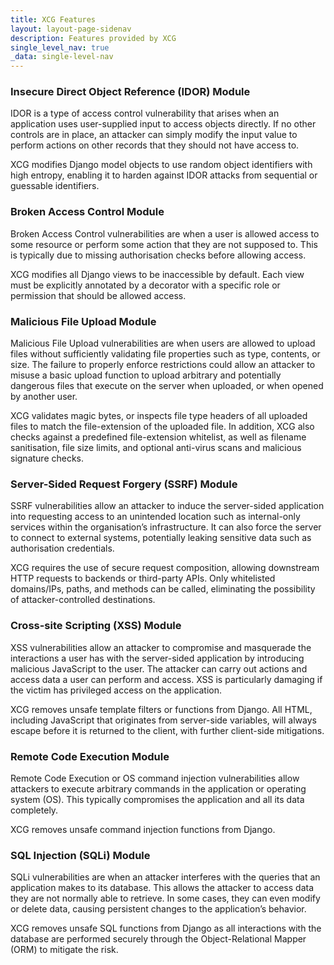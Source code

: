 ```yaml
---
title: XCG Features
layout: layout-page-sidenav
description: Features provided by XCG
single_level_nav: true
_data: single-level-nav
---
```


### Insecure Direct Object Reference (IDOR) Module

IDOR is a type of access control vulnerability that arises when an application uses user-supplied input to access objects directly. If no other controls are in place, an attacker can simply modify the input value to perform actions on other records that they should not have access to.

XCG modifies Django model objects to use random object identifiers with high entropy, enabling it to harden against IDOR attacks from sequential or guessable identifiers.

### Broken Access Control Module

Broken Access Control vulnerabilities are when a user is allowed access to some resource or perform some action that they are not supposed to. This is typically due to missing authorisation checks before allowing access.

XCG modifies all Django views to be inaccessible by default. Each view must be explicitly annotated by a decorator with a specific role or permission that should be allowed access.

### Malicious File Upload Module

Malicious File Upload vulnerabilities are when users are allowed to upload files without sufficiently validating file properties such as type, contents, or size. The failure to properly enforce restrictions could allow an attacker to misuse a basic upload function to upload arbitrary and potentially dangerous files that execute on the server when uploaded, or when opened by another user.

XCG validates magic bytes, or inspects file type headers of all uploaded files to match the file-extension of the uploaded file. In addition, XCG also checks against a predefined file-extension whitelist, as well as filename sanitisation, file size limits, and optional anti-virus scans and malicious signature checks.

### Server-Sided Request Forgery (SSRF) Module

SSRF vulnerabilities allow an attacker to induce the server-sided application into requesting access to an unintended location such as internal-only services within the organisation’s infrastructure. It can also force the server to connect to external systems, potentially leaking sensitive data such as authorisation credentials.

XCG requires the use of secure request composition, allowing downstream HTTP requests to backends or third-party APIs. Only whitelisted domains/IPs, paths, and methods can be called, eliminating the possibility of attacker-controlled destinations.

### Cross-site Scripting (XSS) Module

XSS vulnerabilities allow an attacker to compromise and masquerade the interactions a user has with the server-sided application by introducing malicious JavaScript to the user. The attacker can carry out actions and access data a user can perform and access. XSS is particularly damaging if the victim has privileged access on the application.

XCG removes unsafe template filters or functions from Django. All HTML, including JavaScript that originates from server-side variables, will always escape before it is returned to the client, with further client-side mitigations.

### Remote Code Execution Module

Remote Code Execution or OS command injection vulnerabilities allow attackers to execute arbitrary commands in the application or operating system (OS). This typically compromises the application and all its data completely.

XCG removes unsafe command injection functions from Django.

### SQL Injection (SQLi) Module

SQLi vulnerabilities are when an attacker interferes with the queries that an application makes to its database. This allows the attacker to access data they are not normally able to retrieve. In some cases, they can even modify or delete data, causing persistent changes to the application’s behavior.

XCG removes unsafe SQL functions from Django as all interactions with the database are performed securely through the Object-Relational Mapper (ORM) to mitigate the risk.
